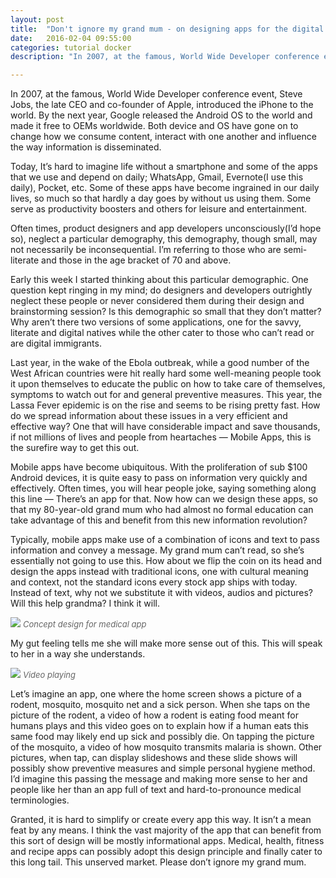 ```yaml
---
layout: post
title:  "Don't ignore my grand mum - on designing apps for the digital immigrants"
date:   2016-02-04 09:55:00
categories: tutorial docker
description: "In 2007, at the famous, World Wide Developer conference event, Steve Jobs, the late CEO and co-founder of Apple, introduced the iPhone to the world. By the next year, Google released the Android OS to the world and made it free to OEMs worldwide. Both device and OS have gone on to change how we consume content, interact with one another and influence the way information is disseminated."

---
```


In 2007, at the famous, World Wide Developer conference event, Steve Jobs, the late CEO and co-founder of Apple, introduced the iPhone to the world. By the next year, Google released the Android OS to the world and made it free to OEMs worldwide. Both device and OS have gone on to change how we consume content, interact with one another and influence the way information is disseminated.

Today, It’s hard to imagine life without a smartphone and some of the apps that we use and depend on daily; WhatsApp,  Gmail, Evernote(I use this daily), Pocket, etc. Some of these apps have become ingrained in our daily lives, so much so that hardly a day goes by without us using them. Some serve as productivity boosters and others for leisure and entertainment.

Often times, product designers and app developers unconsciously(I’d hope so), neglect a particular demography, this demography, though small, may not necessarily be inconsequential. I’m referring to those who are semi-literate and those in the age bracket of 70 and above.

Early this week I started thinking about this particular demographic. One question kept ringing in my mind; do designers and developers outrightly neglect these people or never considered them during their design and brainstorming session? Is this demographic so small that they don’t matter? Why aren’t there two versions of some applications, one for the savvy, literate and digital natives while the other cater to those who can’t read or are digital immigrants.

Last year, in the wake of the Ebola outbreak, while a good number of the West African countries were hit really hard some well-meaning people took it upon themselves to educate the public on how to take care of themselves, symptoms to watch out for and general preventive measures. This year, the Lassa Fever epidemic is on the rise and seems to be rising pretty fast. How do we spread information about these issues in a very efficient and effective way? One that will have considerable impact and save thousands, if not millions of lives and people from heartaches — Mobile Apps, this is the surefire way to get this out.

Mobile apps have become ubiquitous. With the proliferation of sub $100 Android devices, it is quite easy to pass on information very quickly and effectively. Often times, you will hear people joke, saying something along this line — There’s an app for that. Now how can we design these apps, so that my 80-year-old grand mum who had almost no formal education can take advantage of this and benefit from this new information revolution?

Typically, mobile apps make use of a combination of icons and text to pass information and convey a message. My grand mum can’t read, so she’s essentially not going to use this. How about we flip the coin on its head and design the apps instead with traditional icons, one with cultural meaning and context, not the standard icons every stock app ships with today. Instead of text, why not we substitute it with videos, audios and pictures? Will this help grandma? I think it will.

<img src="{{ site.url }}/assets/article_images/my-grandmum/phone.png"/>
<em style="color:#666; font-size:13px">Concept design for medical app</em>

My gut feeling tells me she will make more sense out of this. This will speak to her in a way she understands.

<img src="{{ site.url }}/assets/article_images/my-grandmum/phone2.png"/>
<em style="color:#666; font-size:13px">Video playing</em>

Let’s imagine an app, one where the home screen shows a picture of a rodent, mosquito, mosquito net and a sick person. When she taps on the picture of the rodent, a video of how a rodent is eating food meant for humans plays and this video goes on to explain how if a human eats this same food may likely end up sick and possibly die. On tapping the picture of the mosquito, a video of how mosquito transmits malaria is shown. Other pictures, when tap, can display slideshows and these slide shows will possibly show preventive measures and simple personal hygiene method. I’d imagine this passing the message and making more sense to her and people like her than an app full of text and hard-to-pronounce medical terminologies.

Granted, it is hard to simplify or create every app this way. It isn’t a mean feat by any means. I think the vast majority of the app that can benefit from this sort of design will be mostly informational apps. Medical, health, fitness and recipe apps can possibly adopt this design principle and finally cater to this long tail. This unserved market. Please don’t ignore my grand mum.
